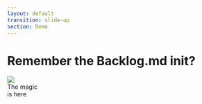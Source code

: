 ```yaml
---
layout: default
transition: slide-up
section: Demo
---
```


# Remember the Backlog.md init?


<div class="mt-16 flex gap-40 items-center">
    <div >
        <img class="h-60" src="/instructions.1.png">
    </div>
    <card v-click="1" class="text-center font-bold w-40">
        The magic <br>
        is here
    </card>
</div>


<Arrow v-click="1" x1="718" y1="226" x2="480" y2="290"  color="darkred"/>
